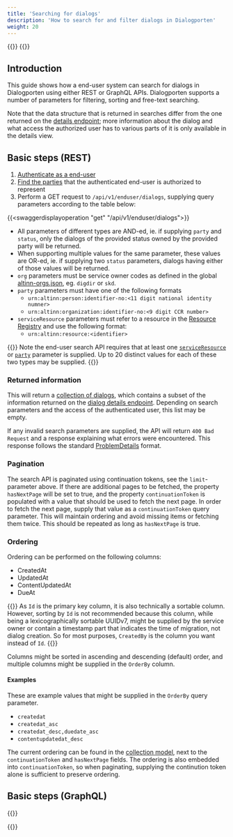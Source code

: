 ```yaml
---
title: 'Searching for dialogs'
description: 'How to search for and filter dialogs in Dialogporten'
weight: 20
---
```


{{<dialogportenswaggerselector>}}
{{<swaggerload>}}

## Introduction

This guide shows how a end-user system can search for dialogs in Dialogporten using either REST or GraphQL APIs. Dialogporten supports a number of parameters for filtering, sorting and free-text searching.

Note that the data structure that is returned in searches differ from the one returned on the [details endpoint](../getting-dialog-details); more information about the dialog and what access the authorized user has to various parts of it is only available in the details view. 

## Basic steps (REST)

1. [Authenticate as a end-user](../authenticating#usage-for-end-user-systems)
3. [Find the parties](../authorized-parties) that the authenticated end-user is authorized to represent
2. Perform a GET request to `/api/v1/enduser/dialogs`, supplying query parameters according to the table below:

{{<swaggerdisplayoperation "get" "/api/v1/enduser/dialogs">}}

* All parameters of different types are AND-ed, ie. if supplying `party` and `status`, only the dialogs of the provided status owned by the provided party will be returned.
* When supporting multiple values for the same parameter, these values are OR-ed, ie. if supplying two `status` parameters, dialogs having either of those values will be returned.
* `org` parameters must be service owner codes as defined in the global [altinn-orgs.json](https://altinncdn.no/orgs/altinn-orgs.json), eg. `digdir` or `skd`.
* `party` parameters must have one of the following formats
    * `urn:altinn:person:identifier-no:<11 digit national identity numner>`
    * `urn:altinn:organization:identifier-no:<9 digit CCR number>`
* `serviceResource` parameters must refer to a resource in the [Resource Registry](../../../authorization/what-do-you-get/resourceregistry) and use the following format:
    * `urn:altinn:resource:<identifier>`

{{<notice warning>}}
Note the end-user search API requires that at least one [`serviceResource`](../../getting-started/authorization/service-resource) or [`party`](../../getting-started/authorization/parties) parameter is supplied. Up to 20 distinct values for each of these two types may be supplied.
{{</notice>}} 

### Returned information

This will return a [collection of dialogs](../../reference/entities/dialog/#search), which contains a subset of the information returned on the [dialog details endpoint](../../reference/entities/dialog/). Depending on search parameters and the access of the authenticated user, this list may be empty. 

If any invalid search parameters are supplied, the API will return `400 Bad Request` and a response explaining what errors were encountered. This response follows the standard [ProblemDetails](https://datatracker.ietf.org/doc/html/rfc7807) format.

### Pagination

The search API is paginated using continuation tokens, see the `limit`-parameter above. If there are additional pages to be fetched, the property `hasNextPage` will be set to true, and the property `continuationToken` is populated with a value that should be used to fetch the next page. In order to fetch the next page, supply that value as a `continuationToken` query parameter. This will maintain ordering and avoid missing items or fetching them twice. This should be repeated as long as `hasNextPage` is true.

### Ordering

Ordering can be performed on the following columns:

* CreatedAt
* UpdatedAt
* ContentUpdatedAt
* DueAt

{{<notice warning>}}
As `Id` is the primary key column, it is also technically a sortable column. However, sorting by `Id` is not recommended because this column, while being a lexicographically sortable UUIDv7, might be supplied by the service owner or contain a timestamp part that indicates the time of migration, not dialog creation. So for most purposes, `CreatedBy` is the column you want instead of `Id`.
{{</notice>}} 

Columns might be sorted in ascending and descending (default) order, and multiple columns might be supplied in the `OrderBy` column.

#### Examples

These are example values that might be supplied in the `OrderBy` query parameter. 

* `createdat`
* `createdat_asc`
* `createdat_desc,duedate_asc`
* `contentupdatedat_desc`

The current ordering can be found in the [collection model](../../reference/entities/dialog/#search), next to the `continuationToken` and `hasNextPage` fields. The ordering is also embedded into `continuationToken`, so when paginating, supplying the continution token alone is sufficient to preserve ordering.

## Basic steps (GraphQL)

{{<notyetwritten>}}

{{<children />}}
